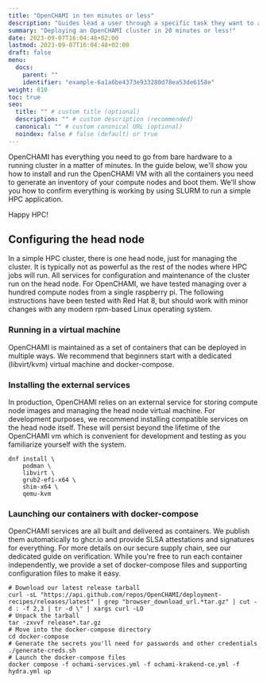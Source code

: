 ```yaml
---
title: "OpenCHAMI in ten minutes or less"
description: "Guides lead a user through a specific task they want to accomplish, often with a sequence of steps."
summary: "Deploying an OpenCHAMI cluster in 20 minutes or less!"
date: 2023-09-07T16:04:48+02:00
lastmod: 2023-09-07T16:04:48+02:00
draft: false
menu:
  docs:
    parent: ""
    identifier: "example-6a1a6be4373e933280d78ea53de6158e"
weight: 810
toc: true
seo:
  title: "" # custom title (optional)
  description: "" # custom description (recommended)
  canonical: "" # custom canonical URL (optional)
  noindex: false # false (default) or true
---
```


OpenCHAMI has everything you need to go from bare hardware to a running cluster in a matter of minutes.  In the guide below, we'll show you how to install and run the OpenCHAMI VM with all the containers you need to generate an inventory of your compute nodes and boot them.  We'll show you how to confirm everything is working by using SLURM to run a simple HPC application.

Happy HPC!

## Configuring the head node

In a simple HPC cluster, there is one head node, just for managing the cluster.  It is typically not as powerful as the rest of the nodes where HPC jobs will run.  All services for configuration and maintenance of the cluster run on the head node.  For OpenCHAMI, we have tested managing over a hundred compute nodes from a single raspberry pi.  The following instructions have been tested with Red Hat 8, but should work with minor changes with any modern rpm-based Linux operating system.  

### Running in a virtual machine

OpenCHAMI is maintained as a set of containers that can be deployed in multiple ways.  We recommend that beginners start with a dedicated (libvirt/kvm) virtual machine and docker-compose.

### Installing the external services

In production, OpenCHAMI relies on an external service for storing compute node images and managing the head node virtual machine.  For development purposes, we recommend installing compatible services on the head node itself.  These will persist beyond the lifetime of the OpenCHAMI vm which is convenient for development and testing as you familiarize yourself with the system.

```shell
dnf install \ 
    podman \
    libvirt \
    grub2-efi-x64 \
    shim-x64 \
    qemu-kvm
```

### Launching our containers with docker-compose

OpenCHAMI services are all built and delivered as containers.  We publish them automatically to ghcr.io and provide SLSA attestations and signatures for everything.  For more details on our secure supply chain, see our dedicated guide on verification.  While you're free to run each container independently, we provide a set of docker-compose files and supporting configuration files to make it easy.

```shell
# Download our latest release tarball
curl -sL "https://api.github.com/repos/OpenCHAMI/deployment-recipes/releases/latest" | grep "browser_download_url.*tar.gz" | cut -d : -f 2,3 | tr -d \" | xargs curl -LO
# Unpack the tarball
tar -zxvvf release*.tar.gz
# Move into the docker-compose directory
cd docker-compose
# Generate the secrets you'll need for passwords and other credentials
./generate-creds.sh
# Launch the docker-compose files
docker compose -f ochami-services.yml -f ochami-krakend-ce.yml -f hydra.yml up
```

